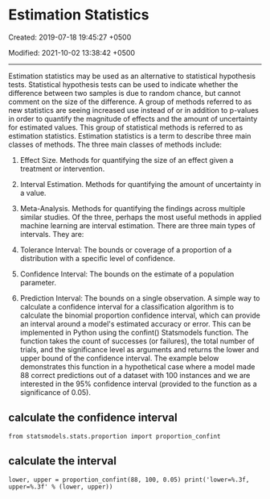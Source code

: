# Estimation Statistics

Created: 2019-07-18 19:45:27 +0500

Modified: 2021-10-02 13:38:42 +0500

---

Estimation statistics may be used as an alternative to statistical hypothesis tests. Statistical hypothesis tests can be used to indicate whether the difference between two samples is due to random chance, but cannot comment on the size of the difference. A group of methods referred to as new statistics are seeing increased use instead of or in addition to p-values in order to quantify the magnitude of effects and the amount of uncertainty for estimated values. This group of statistical methods is referred to as estimation statistics. Estimation statistics is a term to describe three main classes of methods. The three main classes of methods include:

1. Effect Size. Methods for quantifying the size of an effect given a treatment or intervention.

2. Interval Estimation. Methods for quantifying the amount of uncertainty in a value.

3. Meta-Analysis. Methods for quantifying the findings across multiple similar studies.
Of the three, perhaps the most useful methods in applied machine learning are interval estimation. There are three main types of intervals. They are:

1. Tolerance Interval: The bounds or coverage of a proportion of a distribution with a specific level of confidence.

2. Confidence Interval: The bounds on the estimate of a population parameter.

3. Prediction Interval: The bounds on a single observation.
A simple way to calculate a confidence interval for a classification algorithm is to calculate the binomial proportion confidence interval, which can provide an interval around a model's estimated accuracy or error. This can be implemented in Python using the confint() Statsmodels function. The function takes the count of successes (or failures), the total number of trials, and the significance level as arguments and returns the lower and upper bound of the confidence interval. The example below demonstrates this function in a hypothetical case where a model made 88 correct predictions out of a dataset with 100 instances and we are interested in the 95% confidence interval (provided to the function as a significance of 0.05).

## calculate the confidence interval

```
from statsmodels.stats.proportion import proportion_confint
```

## calculate the interval

```
lower, upper = proportion_confint(88, 100, 0.05) print('lower=%.3f, upper=%.3f' % (lower, upper))
```
